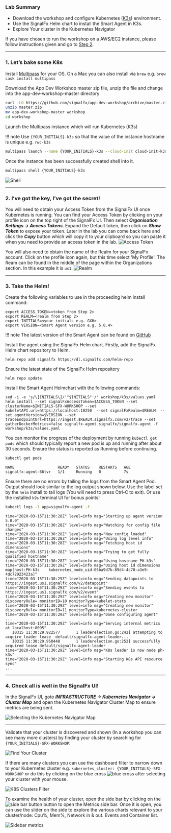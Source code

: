 ### Lab Summary
* Download the workshop and configure Kubernetes ([K3s](https://k3s.io/)) environment.
* Use the SignalFx Helm chart to install the Smart Agent in K3s.
* Explore Your cluster in the Kubernetes Navigator

If you have chosen to run the workshop on a AWS/EC2 instance, please follow instructions given and go to [Step 2](https://signalfx.github.io/app-dev-workshop/module3/k3s/#2-ive-got-the-key-ive-got-the-secret).

---

### 1. Let’s bake some K8s

Install [Multipass](https://multipass.run/) for your OS. On a Mac you can also install via `brew` e.g. `brew cask install multipass`

Download the App Dev Workshop master zip file, unzip the file and change into the app-dev-workshop-master directory

```bash
curl -LO https://github.com/signalfx/app-dev-workshop/archive/master.zip
unzip master.zip
mv app-dev-workshop-master workshop
cd workshop
```

Launch the Multipass instance which will run Kubernetes (K3s)

!!! note 
    Use `{YOUR_INITIALS}-k3s` so that the value of the instance hostname is unique e.g. `rwc-k3s`

```bash
multipass launch --name {YOUR_INITIALS}-k3s --cloud-init cloud-init-k3s.yaml --cpus=2 --disk=10G --mem=4G
```

Once the instance has been successfully created shell into it.

```bash
multipass shell {YOUR_INITIALS}-k3s
```

![Shell](../images/module3/shell.png)

---

### 2. I’ve got the key, I’ve got the secret!

You will need to obtain your Access Token from the SignalFx UI once Kubernetes is running. You can find your Access Token by clicking on your profile icon on the top right of the SignalFx UI. Then select _**Organisation Settings → Access Tokens**_.  Expand the Default token, then click on _**Show Token**_ to expose your token. Later in the lab you can come back here and click the _**Copy**_ button which will copy it to your clipboard  so you can paste it when you need to provide an access token in the lab.
![Access Token](../images/m1-l4-access-token.png)

You will also need to obtain the name of the Realm for your SignalFx account.  Click on the profile icon again, but this time select 'My Profile'.  The Ream can be found in the middle of the page within the Organizations section.  In this example it is `us1`.
![Realm](../images/m1-l4-realm.png)

---

### 3. Take the Helm!

Create the following variables to use in the proceeding helm install command:

```
export ACCESS_TOKEN=<token from Step 2>
export REALM=<realm from Step 2>
export INITIALS=<your initials e.g. GXH>
export VERSION=<Smart Agent version e.g. 5.0.4>
```

!!! note
    The latest version of the Smart Agent can be found on [GitHub](https://github.com/signalfx/signalfx-agent/releases)

Install the agent using the SignalFx Helm chart. Firstly, add the SignalFx Helm chart repository to Helm.

```
helm repo add signalfx https://dl.signalfx.com/helm-repo
```

Ensure the latest state of the SignalFx Helm repository

```
helm repo update
```

Install the Smart Agent Helmchart with the following commands:

```
sed -i -e 's/\[INITIALS\]/'"$INITIALS"'/' workshop/k3s/values.yaml
helm install --set signalFxAccessToken=$ACCESS_TOKEN --set clusterName=$INITIALS-SFX-WORKSHOP --set kubeletAPI.url=https://localhost:10250  --set signalFxRealm=$REALM  --set agentVersion=$VERSION --set traceEndpointUrl=https://ingest.$REALM.signalfx.com/v2/trace --set gatherDockerMetrics=false signalfx-agent signalfx/signalfx-agent -f workshop/k3s/values.yaml
```

You can monitor the progress of the deployment by running `kubectl get pods` which should typically report a new pod is up and running after about 30 seconds. Ensure the status is reported as Running before continuing.

```bash tab="Input"
kubectl get pods
```

```text tab="Output"
NAME                   READY   STATUS    RESTARTS   AGE
signalfx-agent-66tvr   1/1     Running   0          7s
```

Ensure there are no errors by tailing the logs from the Smart Agent Pod. Output should look similar to the log output shown below. Use the label set by the `helm` install to tail logs (You will need to press Ctrl-C to exit). Or use the installed `k9s` terminal UI for bonus points!

```bash tab="Input"
kubectl logs -l app=signalfx-agent -f
```

```text tab="Output"
time="2020-03-15T11:30:28Z" level=info msg="Starting up agent version 5.0.0"
time="2020-03-15T11:30:28Z" level=info msg="Watching for config file changes"
time="2020-03-15T11:30:28Z" level=info msg="New config loaded"
time="2020-03-15T11:30:28Z" level=info msg="Using log level info"
time="2020-03-15T11:30:28Z" level=info msg="Fetching host id dimensions"
time="2020-03-15T11:30:28Z" level=info msg="Trying to get fully qualified hostname"
time="2020-03-15T11:30:28Z" level=info msg="Using hostname PH-k3s"
time="2020-03-15T11:30:29Z" level=info msg="Using host id dimensions map[host:PH-k3s    kubernetes_node_uid:05ba9d7b-89d4-4c70-a3e9-4dc72923423a]"
time="2020-03-15T11:30:29Z" level=info msg="Sending datapoints to https://ingest.us1.signalfx.com/v2/datapoint"
time="2020-03-15T11:30:29Z" level=info msg="Sending events to https://ingest.us1.signalfx.com/v2/event"
time="2020-03-15T11:30:29Z" level=info msg="Creating new monitor" discoveryRule= monitorID=10 monitorType=kubelet-stats
time="2020-03-15T11:30:29Z" level=info msg="Creating new monitor" discoveryRule= monitorID=11 monitorType=kubernetes-cluster
time="2020-03-15T11:30:29Z" level=info msg="Done configuring agent"
...
time="2020-03-15T11:30:29Z" level=info msg="Serving internal metrics at localhost:8095"
   I0315 11:30:29.922577       1 leaderelection.go:242] attempting to acquire leader lease  default/signalfx-agent-leader...
   I0315 11:30:29.950448       1 leaderelection.go:252] successfully acquired lease default/signalfx-agent-leader
time="2020-03-15T11:30:29Z" level=info msg="K8s leader is now node ph-k3s"
time="2020-03-15T11:30:29Z" level=info msg="Starting K8s API resource sync"
...
```

---

### 4. Check all is well in the SignalFx UI!

In the SignalFx UI, goto _**INFRASTRUCTURE → Kubernetes Navigator → Cluster Map**_ and open the Kubernetes Navigator Cluster Map to ensure metrics are being sent.

![Selecting the Kubernetes Navigator Map](../images/module3/clustermap-nav.png)

---

Validate that your cluster is discovered and shown (In a workshop you can see many more clusters) by finding your cluster by searching for `{YOUR_INITIALS}-SFX-WORKSHOP`:

![Find Your Cluster](../images/module3/find-cluster.png)

If there are many clusters you can use the dashboard filter to narrow down to your Kubernetes cluster e.g. `kubernetes_cluster: {YOUR_INITIALS}-SFX-WORKSHOP` or do this by clicking on the blue cross ![blue cross](../images/M1-l4-blue-cross.jpg) after selecting your cluster with your mouse.

![K8S Clusters Filter](../images/M1-l4-Selecting-K3-cluster.jpg)

To examine the health of your cluster, open the side bar by clicking on the ![side bar button](../images/M1-l4-sidebar-button.jpg) button to open the Metrics side bar. Once it is open, you can use the slider on the side to explore the various charts relevant to your cluster/node: Cpu%, Mem%, Network in & out. Events and Container list.

![Sidebar metrics](../images/M1-l4-explore-metrics.jpg)
